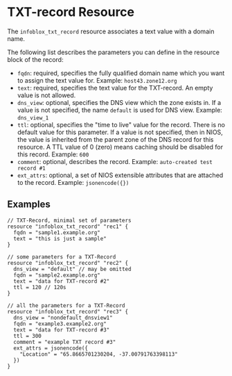# TXT-record Resource

The `infoblox_txt_record` resource associates a text value with a domain name.

The following list describes the parameters you can define in the resource block of the record:

* `fqdn`: required, specifies the fully qualified domain name which you want to assign the text value for. Example: `host43.zone12.org`
* `text`: required, specifies the text value for the TXT-record. An empty value is not allowed.
* `dns_view`: optional, specifies the DNS view which the zone exists in. If a value is not specified, the name `default` is used for DNS view. Example: `dns_view_1`
* `ttl`: optional, specifies the "time to live" value for the record. There is no default value for this parameter. If a value is not specified, then in NIOS, the value is inherited from the parent zone of the DNS record for this resource. A TTL value of 0 (zero) means caching should be disabled for this record. Example: `600`
* `comment`: optional, describes the record. Example: `auto-created test record #1`
* `ext_attrs`: optional, a set of NIOS extensible attributes that are attached to the record. Example: `jsonencode({})`

## Examples

```hcl
// TXT-Record, minimal set of parameters
resource "infoblox_txt_record" "rec1" {
  fqdn = "sample1.example.org"
  text = "this is just a sample"
}

// some parameters for a TXT-Record
resource "infoblox_txt_record" "rec2" {
  dns_view = "default" // may be omitted
  fqdn = "sample2.example.org"
  text = "data for TXT-record #2"
  ttl = 120 // 120s
}

// all the parameters for a TXT-Record
resource "infoblox_txt_record" "rec3" {
  dns_view = "nondefault_dnsview1"
  fqdn = "example3.example2.org"
  text = "data for TXT-record #3"
  ttl = 300
  comment = "example TXT record #3"
  ext_attrs = jsonencode({
    "Location" = "65.8665701230204, -37.00791763398113"
  })
}
```
